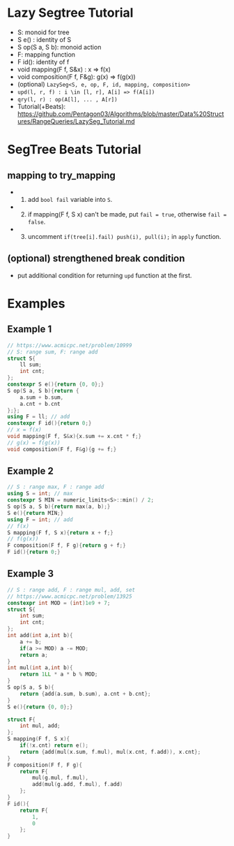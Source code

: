# Lazy Segtree Tutorial
- S: monoid for tree
- S e() : identity of S
- S op(S a, S b): monoid action
- F: mapping function
- F id(): identity of f
- void mapping(F f, S&x) : x => f(x)
- void composition(F f, F&g): g(x) => f(g(x))
- (optional) `LazySeg<S, e, op, F, id, mapping, composition>`
- `upd(l, r, f) : i \in [l, r], A[i] => f(A[i])`
- `qry(l, r) : op(A[l], ... , A[r])`
- Tutorial(+Beats): https://github.com/Pentagon03/Algorithms/blob/master/Data%20Structures/RangeQueries/LazySeg_Tutorial.md

# SegTree Beats Tutorial
## mapping to try_mapping
- 1. add `bool fail` variable into `S`.
- 2. if mapping(F f, S x) can't be made, put `fail = true`, otherwise `fail = false`.
- 3. uncomment `if(tree[i].fail) push(i), pull(i);` in `apply` function.
## (optional) strengthened break condition
- put additional condition for returning `upd` function at the first.

# Examples
## Example 1
```cpp
// https://www.acmicpc.net/problem/10999
// S: range sum, F: range add
struct S{
    ll sum;
    int cnt;
};
constexpr S e(){return {0, 0};}
S op(S a, S b){return {
    a.sum + b.sum,
    a.cnt + b.cnt
};};
using F = ll; // add
constexpr F id(){return 0;}
// x = f(x)
void mapping(F f, S&x){x.sum += x.cnt * f;}
// g(x) = f(g(x))
void composition(F f, F&g){g += f;}
```

## Example 2
```cpp
// S : range max, F : range add
using S = int; // max
constexpr S MIN = numeric_limits<S>::min() / 2; 
S op(S a, S b){return max(a, b);}
S e(){return MIN;}
using F = int; // add
// f(x)
S mapping(F f, S x){return x + f;}
// f(g(x))
F composition(F f, F g){return g + f;}
F id(){return 0;}
```

## Example 3
```cpp
// S : range add, F : range mul, add, set 
// https://www.acmicpc.net/problem/13925
constexpr int MOD = (int)1e9 + 7;
struct S{
    int sum;
    int cnt;
};
int add(int a,int b){
    a += b;
    if(a >= MOD) a -= MOD;
    return a;
}
int mul(int a,int b){
    return 1LL * a * b % MOD;
}
S op(S a, S b){
    return {add(a.sum, b.sum), a.cnt + b.cnt};
}
S e(){return {0, 0};}

struct F{
    int mul, add;
};
S mapping(F f, S x){
    if(!x.cnt) return e();
    return {add(mul(x.sum, f.mul), mul(x.cnt, f.add)), x.cnt};
}
F composition(F f, F g){
    return F{
        mul(g.mul, f.mul),
        add(mul(g.add, f.mul), f.add)
    };
}
F id(){
    return F{
        1,
        0
    };
}
```